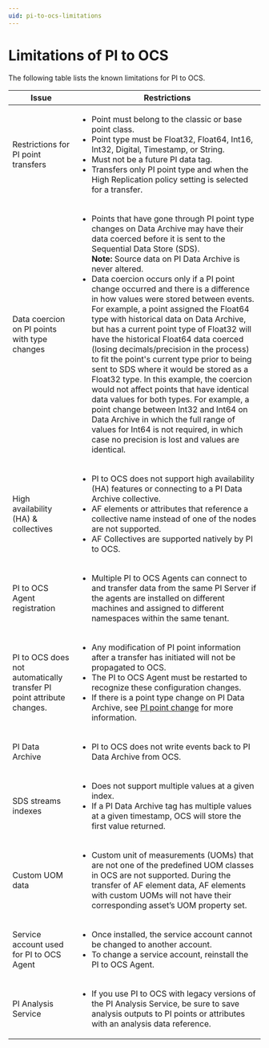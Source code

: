 ```yaml
---
uid: pi-to-ocs-limitations
---
```


# Limitations of PI to OCS

The following table lists the known limitations for PI to OCS.

| Issue | Restrictions | 
| ------------- | ----------------- | 
| Restrictions for PI point transfers | <ul><li>Point must belong to the classic or base point class.</li><li>Point type must be Float32, Float64, Int16, Int32, Digital, Timestamp, or String.</li><li>Must not be a future PI data tag.</li><li>Transfers only PI point type and when the High Replication policy setting is selected for a transfer.</li></ul> |
| Data coercion on PI points with type changes | <ul><li>Points that have gone through PI point type changes on Data Archive may have their data coerced before it is sent to the Sequential Data Store (SDS).<br> **Note:** Source data on PI Data Archive is never altered.</li><li> Data coercion occurs only if a PI point change occurred and there is a difference in how values were stored between events. For example, a point assigned the Float64 type with historical data on Data Archive, but has a current point type of Float32 will have the historical Float64 data coerced (losing decimals/precision in the process) to fit the point's current type prior to being sent to SDS where it would be stored as a Float32 type. In this example, the coercion would not affect points that have identical data values for both types. For example, a point change between Int32 and Int64 on Data Archive in which the full range of values for Int64 is not required, in which case no precision is lost and values are identical.</li>                 | 
| High availability (HA) & collectives | <ul><li>PI to OCS does not support high availability (HA) features or connecting to a PI Data Archive collective.</li><li> AF elements or attributes that reference a collective name instead of one of the nodes are not supported.</li><li> AF Collectives are supported natively by PI to OCS.</li></ul> |
| PI to OCS Agent registration | <ul><li>Multiple PI to OCS Agents can connect to and transfer data from the same PI Server if the agents are installed on different machines and assigned to different namespaces within the same tenant.</li></ul> |
| PI to OCS does not automatically transfer PI point attribute changes. | <ul><li>Any modification of PI point information after a transfer has initiated will not be propagated to OCS.</li><li>The PI to OCS Agent must be restarted to recognize these configuration changes.</li><li>If there is a point type change on PI Data Archive, see [PI point change](xref:pi-point-change) for more information.</li></ul> |
| PI Data Archive | <ul><li>PI to OCS does not write events back to PI Data Archive from OCS.</li></ul> |
| SDS streams indexes | <ul><li>Does not support multiple values at a given index.</li><li>If a PI Data Archive tag has multiple values at a given timestamp, OCS will store the first value returned.</li></ul> |
| Custom UOM data | <ul><li>Custom unit of measurements (UOMs) that are not one of the predefined UOM classes in OCS are not supported. During the transfer of AF element data, AF elements with custom UOMs will not have their corresponding asset’s UOM property set.</li></ul> |
| Service account used for PI to OCS Agent | <ul><li>Once installed, the service account cannot be changed to another account.</li><li>To change a service account, reinstall the PI to OCS Agent.</li></ul> |
| PI Analysis Service | <ul><li>If you use PI to OCS with legacy versions of the PI Analysis Service, be sure to save analysis outputs to PI points or attributes with an analysis data reference.</li></ul>
